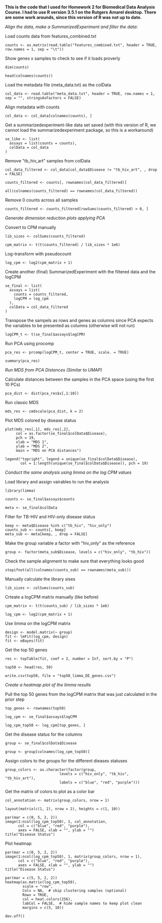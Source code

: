 **This is the code that I used for Homework 2 for Biomedical Data Analysis Course. I had to use R version 3.5.1 on the Rutgers Amarel desktop. There are some work arounds, since this version of R was not up to date.**


*Align the data, make a SummarizedExperiment and filter the data:*

Load counts data from features_combined.txt
```{r}
counts <- as.matrix(read.table("features_combined.txt", header = TRUE, row.names = 1, sep = "\t"))
```

Show genes x samples to check to see if it loads proverly 
```{r}
dim(counts)

head(colnames(counts))
```

Load the metadata file (meta_data.txt) as the colData
```{r}
col_data <- read.table("meta_data.txt", header = TRUE, row.names = 1, sep = "", stringsAsFactors = FALSE)
```

Align metadata with counts 
```{r}
col_data <- col_data[colnames(counts), ]
```

Get a summarizedexperiment-like data set saved (with this version of R, we cannot load the summarizedexperiment package, so this is a workaround)
```{r}
se_like <- list(
  assays = list(counts = counts),
  colData = col_data
)
```

Remove "tb_hiv_art" samples from colData
```{r}
col_data_filtered <- col_data[col_data$Disease != "tb_hiv_art", , drop = FALSE]

counts_filtered <- counts[, rownames(col_data_filtered)]

all(colnames(counts_filtered) == rownames(col_data_filtered))
```

Remove 0 counts across all samples
```{r}
counts_filtered <- counts_filtered[rowSums(counts_filtered) > 0, ]
```


*Generate dimension reduction plots applying PCA*

Convert to CPM manually 
```{r}
lib_sizes <- colSums(counts_filtered)

cpm_matrix <- t(t(counts_filtered) / lib_sizes * 1e6)
```

Log-transform with pseudocount
```{r}
log_cpm <- log2(cpm_matrix + 1)
```
Create another (final) SummarizedExperiment with the filtered data and the logCPM
```{r}
se_final <- list(
  assays = list(
    counts = counts_filtered,
    logCPM = log_cpm
  ),
  colData = col_data_filtered
)
```

Transpose the sampels as rows and genes as columns since PCA expects the variables to be presented as columns (otherwise will not run)
```{r}
logCPM_t <- t(se_final$assays$logCPM)
```

Run PCA using procomp
```{r}
pca_res <- prcomp(logCPM_t, center = TRUE, scale. = TRUE)

summary(pca_res)
```


*Run MDS from PCA Distances (Similar to UMAP)*

Calculate distances between the samples in the PCA space (using the first 10 PCs)
```{r}
pca_dist <- dist(pca_res$x[,1:10])
```

Run classic MDS
```{r}
mds_res <- cmdscale(pca_dist, k = 2)
```

Plot MDS colored by disease status
```{r}
plot(mds_res[,1], mds_res[,2],
     col = as.factor(se_final$colData$Disease),
     pch = 19,
     xlab = "MDS 1",
     ylab = "MDS 2",
     main = "MDS on PCA distances")

legend("topright", legend = unique(se_final$colData$Disease),
       col = 1:length(unique(se_final$colData$Disease)), pch = 19)
```

*Conduct the same analysis using limma on the log CPM values*

Load library and assign vairables to run the analysis 
```{r}
library(limma)

counts <- se_final$assays$counts

meta <- se_final$colData
```

Filter for TB-HIV and HIV-only disease status
```{r}
keep <- meta$Disease %in% c("tb_hiv", "hiv_only")
counts_sub <- counts[, keep]
meta_sub <- meta[keep, , drop = FALSE]
```

Make the group variable a factor with "hiv_only" as the reference 
```{r}
group <- factor(meta_sub$Disease, levels = c("hiv_only", "tb_hiv"))
```

Check the sample alignment to make sure that everything looks good 
```{r}
stopifnot(all(colnames(counts_sub) == rownames(meta_sub)))
```

Manually calculate the library sises 
```{r}
lib_sizes <- colSums(counts_sub)
```

Crteate a logCPM matrix manually (like before)
```{r}
cpm_matrix <- t(t(counts_sub) / lib_sizes * 1e6)

log_cpm <- log2(cpm_matrix + 1)
```

Use limma on the logCPM matrix 
```{r}
design <- model.matrix(~ group)
fit <- lmFit(log_cpm, design)
fit <- eBayes(fit)
```

Get the top 50 genes
```{r}
res <- topTable(fit, coef = 2, number = Inf, sort.by = "P")

top50 <- head(res, 50)

write.csv(top50, file = "top50_limma_DE_genes.csv")
```


*Create a heatmap plot of the limma results*

Pull the top 50 genes from the logCPM matrix that was just calculated in the prior step
```{r}
top_genes <- rownames(top50)

log_cpm <- se_final$assays$logCPM

log_cpm_top50 <- log_cpm[top_genes, ]
```

Get the disease status for the columns
```{r}
group <- se_final$colData$Disease

group <- group[colnames(log_cpm_top50)]
```

Assign colors to the groups for the different dieases statuses
```{r}
group_colors <- as.character(factor(group, 
                         levels = c("hiv_only", "tb_hiv", "tb_hiv_art"),
                         labels = c("blue", "red", "purple")))
```

Get the matrix of colors to plot as a color bar 
```{r}
col_annotation <- matrix(group_colors, nrow = 1)

layout(matrix(c(1, 2), nrow = 2), heights = c(1, 10))

par(mar = c(0, 5, 2, 2))  
image(1:ncol(log_cpm_top50), 1, col_annotation,
      col = c("blue", "red", "purple"),
      axes = FALSE, xlab = "", ylab = "")
title("Disease Status")
```
Plot heatmap
```{r}
par(mar = c(0, 5, 2, 2))  
image(1:ncol(log_cpm_top50), 1, matrix(group_colors, nrow = 1),
      col = c("blue", "red", "purple"),
      axes = FALSE, xlab = "", ylab = "")
title("Disease Status")

par(mar = c(5, 5, 2, 2))
heatmap(as.matrix(log_cpm_top50),
        scale = "row",
        Colv = NA,  # skip clustering samples (optional)
        Rowv = TRUE,
        col = heat.colors(256),
        labCol = FALSE,  # hide sample names to keep plot clean
        margins = c(5, 10))

dev.off()
```

